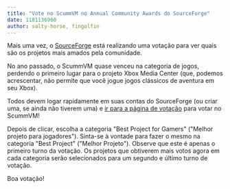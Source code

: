```yaml
---
title: "Vote no ScummVM no Annual Community Awards do SourceForge"
date: 1181136960
author: salty-horse, fingolfin
---
```


Mais uma vez, o [SourceForge](https://sourceforge.net) está realizando uma votação para ver quais são os projetos mais amados pela comunidade.

No ano passado, o ScummVM quase venceu na categoria de jogos, perdendo o primeiro lugar para o projeto Xbox Media Center (que, podemos acrescentar, não permite que você jogue jogos clássicos de aventura em seu Xbox).

Todos devem logar rapidamente em suas contas do SourceForge (ou criar uma, se ainda não tiverem uma) e [ir para a página de votação](https://sourceforge.net/awards/cca/nomination.php?group_id=37116) para votar no ScummVM!

Depois de clicar, escolha a categoria "Best Project for Gamers" ("Melhor projeto para jogadores"). Sinta-se à vontade para fazer o mesmo na categoria "Best Project" ("Melhor Projeto"). Observe que este é apenas o primeiro turno da votação. Os projetos que obtiverem mais votos agora em cada categoria serão selecionados para um segundo e último turno de votação.

Boa votação!
